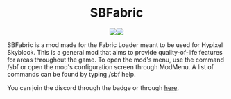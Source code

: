 <h1 align="center">SBFabric</h1>
<p align="center">
    <a href="https://discord.com/6x22sWgFKa"><img src="https://img.shields.io/discord/1230873468241969152?style=for-the-badge&label=Discord"></a><a href=""><img src="https://img.shields.io/github/downloads/ssingh0826/SBFabric/total?style=for-the-badge"></a>
</p>

SBFabric is a mod made for the Fabric Loader meant to be used for Hypixel Skyblock. This is a general mod that aims to provide quality-of-life features for areas throughout the game.
To open the mod's menu, use the command /sbf or open the mod's configuration screen through ModMenu. A list of commands can be found by typing /sbf help.

You can join the discord through the badge or through [here](https://discord.com/6x22sWgFKa).